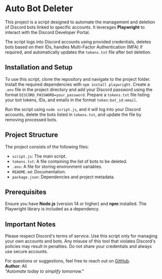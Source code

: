 # Auto Bot Deleter

This project is a script designed to automate the management and deletion of Discord bots linked to specific accounts. It leverages **Playwright** to interact with the Discord Developer Portal. 

The script logs into Discord accounts using provided credentials, deletes bots based on their IDs, handles Multi-Factor Authentication (MFA) if required, and automatically updates the `tokens.txt` file after bot deletion.

## Installation and Setup

To use this script, clone the repository and navigate to the project folder. Install the required dependencies with `npm install playwright`. Create a `.env` file in the project directory and add your Discord password using the format `DISCORD_PASSWORD=your_password`. Prepare a `tokens.txt` file listing your bot tokens, IDs, and emails in the format `token:bot_id:email`. 

Run the script using `node script.js`, and it will log into your Discord accounts, delete the bots listed in `tokens.txt`, and update the file by removing processed bots. 

## Project Structure

The project consists of the following files:  
- `script.js`: The main script.  
- `tokens.txt`: A file containing the list of bots to be deleted.  
- `.env`: A file for storing environment variables.  
- `README.md`: Documentation.  
- `package.json`: Dependencies and project metadata.

## Prerequisites

Ensure you have **Node.js** (version 14 or higher) and **npm** installed. The Playwright library is included as a dependency.

## Important Notes

Please respect Discord's terms of service. Use this script only for managing your own accounts and bots. Any misuse of this tool that violates Discord's policies may result in penalties. Do not share your credentials and always use secure accounts.

For questions or suggestions, feel free to reach out on [GitHub](https://github.com/your-profile).  
**Author**: Ali  
_"Automate today to simplify tomorrow."_  
